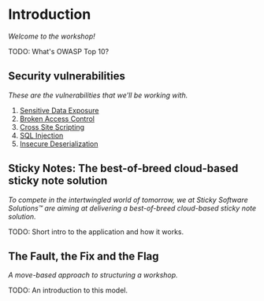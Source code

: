 Introduction
============
_Welcome to the workshop!_

TODO: What's OWASP Top 10?

Security vulnerabilities
------------------------
_These are the vulnerabilities that we'll be working with._

1. [Sensitive Data Exposure](1_SENSITIVE_DATA_EXPOSURE.md)
2. [Broken Access Control](2_BROKEN_ACCESS_CONTROL.md)
3. [Cross Site Scripting](3_CROSS_SITE_SCRIPTING.md)
4. [SQL Injection](4_SQL_INJECTION.md)
5. [Insecure Deserialization](5_INSECURE_DESERIALIZATION.md)


Sticky Notes: The best-of-breed cloud-based sticky note solution
----------------------------------------------------------------
_To compete in the intertwingled world of tomorrow, we at Sticky Software Solutions™ are aiming at delivering a best-of-breed cloud-based sticky note solution._

TODO: Short intro to the application and how it works.


The Fault, the Fix and the Flag
-------------------------------
_A move-based approach to structuring a workshop._

TODO: An introduction to this model.